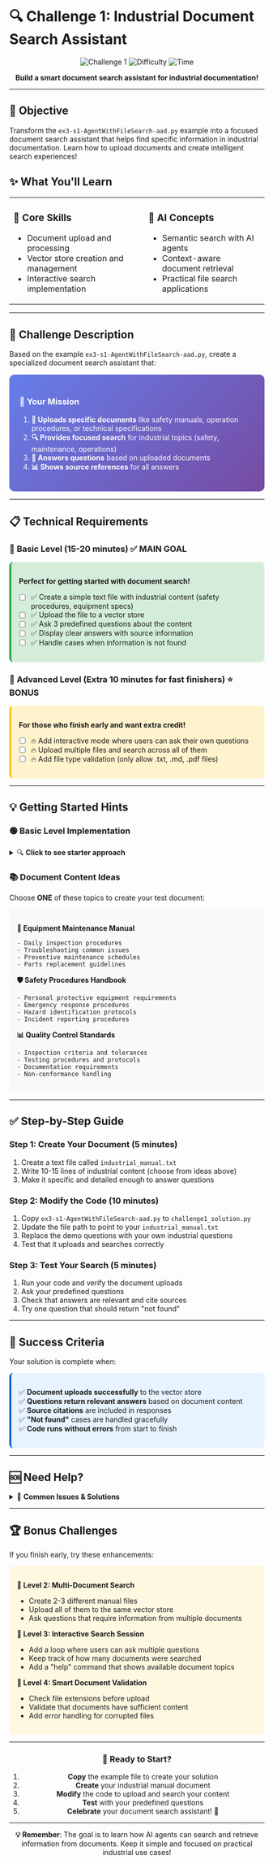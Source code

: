 # 🔍 Challenge 1: Industrial Document Search Assistant

<div align="center">

![Challenge 1](https://img.shields.io/badge/Challenge-1-blue?style=for-the-badge)
![Difficulty](https://img.shields.io/badge/Difficulty-Beginner-green?style=for-the-badge)
![Time](https://img.shields.io/badge/Time-20%20minutes-orange?style=for-the-badge)

**Build a smart document search assistant for industrial documentation!**

</div>

---

## 🎯 **Objective**

Transform the `ex3-s1-AgentWithFileSearch-aad.py` example into a focused document search assistant that helps find specific information in industrial documentation. Learn how to upload documents and create intelligent search experiences!

## ✨ **What You'll Learn**

<table>
<tr>
<td>

### 🔄 **Core Skills**
- Document upload and processing
- Vector store creation and management
- Interactive search implementation

</td>
<td>

### 🧠 **AI Concepts**  
- Semantic search with AI agents
- Context-aware document retrieval
- Practical file search applications

</td>
</tr>
</table>

---

## 📝 **Challenge Description**

Based on the example `ex3-s1-AgentWithFileSearch-aad.py`, create a specialized document search assistant that:

<div style="background: linear-gradient(135deg, #667eea 0%, #764ba2 100%); padding: 20px; border-radius: 10px; margin: 15px 0; color: white;">

### 🎯 **Your Mission**

1. **📄 Uploads specific documents** like safety manuals, operation procedures, or technical specifications
2. **🔍 Provides focused search** for industrial topics (safety, maintenance, operations)
3. **💬 Answers questions** based on uploaded documents  
4. **📊 Shows source references** for all answers

</div>

---

## 📋 **Technical Requirements**

### 🥇 **Basic Level (15-20 minutes)** ✅ MAIN GOAL

<div style="background: #d4edda; padding: 15px; border-radius: 8px; border-left: 4px solid #28a745; margin: 10px 0;">

**Perfect for getting started with document search!**

- [ ] ✅ Create a simple text file with industrial content (safety procedures, equipment specs)
- [ ] ✅ Upload the file to a vector store
- [ ] ✅ Ask 3 predefined questions about the content
- [ ] ✅ Display clear answers with source information
- [ ] ✅ Handle cases when information is not found

</div>

### 🌟 **Advanced Level (Extra 10 minutes for fast finishers)** ⭐ BONUS

<div style="background: #fff3cd; padding: 15px; border-radius: 8px; border-left: 4px solid #ffc107; margin: 10px 0;">

**For those who finish early and want extra credit!**

- [ ] 🔥 Add interactive mode where users can ask their own questions
- [ ] 🔥 Upload multiple files and search across all of them
- [ ] 🔥 Add file type validation (only allow .txt, .md, .pdf files)

</div>

---

## 💡 **Getting Started Hints**

### 🟢 **Basic Level Implementation**

<details>
<summary>🔍 <strong>Click to see starter approach</strong></summary>

```python
# Simple structure to get you started
# Use ex3-s1-AgentWithFileSearch-aad.py as your base

# 1. Create your document content
document_content = '''
INDUSTRIAL SAFETY PROCEDURES

Equipment Safety:
- Always wear protective equipment when operating machinery
- Check emergency stops before starting equipment
- Maintain safe distances from moving parts

Maintenance Schedule:
- Daily: Visual inspection of equipment
- Weekly: Lubrication of moving parts  
- Monthly: Electrical system checks
- Quarterly: Complete equipment audit

Emergency Procedures:
- In case of fire: Use appropriate fire extinguisher
- For electrical issues: Turn off main power switch
- Medical emergencies: Call emergency number and apply first aid
'''

# 2. Save to a file and upload
# 3. Ask specific questions like:
questions = [
    "What should I do in case of a fire?",
    "How often should I check electrical systems?",
    "What protective equipment is required?"
]
```

</details>

### 📚 **Document Content Ideas**

Choose **ONE** of these topics to create your test document:

<div style="background: #f8f9fa; padding: 15px; border-radius: 8px; margin: 10px 0;">

**🔧 Equipment Maintenance Manual**
```
- Daily inspection procedures
- Troubleshooting common issues  
- Preventive maintenance schedules
- Parts replacement guidelines
```

**🛡️ Safety Procedures Handbook**
```
- Personal protective equipment requirements
- Emergency response procedures
- Hazard identification protocols
- Incident reporting procedures
```

**📊 Quality Control Standards**
```
- Inspection criteria and tolerances
- Testing procedures and protocols
- Documentation requirements
- Non-conformance handling
```

</div>

---

## ✅ **Step-by-Step Guide**

### Step 1: Create Your Document (5 minutes)

1. Create a text file called `industrial_manual.txt`
2. Write 10-15 lines of industrial content (choose from ideas above)
3. Make it specific and detailed enough to answer questions

### Step 2: Modify the Code (10 minutes)

1. Copy `ex3-s1-AgentWithFileSearch-aad.py` to `challenge1_solution.py`
2. Update the file path to point to your `industrial_manual.txt`  
3. Replace the demo questions with your own industrial questions
4. Test that it uploads and searches correctly

### Step 3: Test Your Search (5 minutes)

1. Run your code and verify the document uploads
2. Ask your predefined questions
3. Check that answers are relevant and cite sources
4. Try one question that should return "not found"

---

## 🎯 **Success Criteria**

Your solution is complete when:

<div style="background: #e7f3ff; padding: 15px; border-radius: 8px; border-left: 4px solid #0066cc; margin: 10px 0;">

✅ **Document uploads successfully** to the vector store  
✅ **Questions return relevant answers** based on document content  
✅ **Source citations** are included in responses  
✅ **"Not found"** cases are handled gracefully  
✅ **Code runs without errors** from start to finish

</div>

---

## 🆘 **Need Help?**

<details>
<summary>🚨 <strong>Common Issues & Solutions</strong></summary>

**❌ File not found error**
- Check that your `industrial_manual.txt` is in the same directory
- Use absolute path: `os.path.join(os.path.dirname(__file__), "industrial_manual.txt")`

**❌ Vector store creation fails**  
- Ensure you have proper Azure credentials configured
- Check that the file has sufficient content (at least 100 characters)

**❌ No relevant answers found**
- Make sure your questions match the content you wrote
- Try more specific questions that directly relate to your document

**❌ Authentication errors**
- Verify your `.env` file has correct Azure credentials
- Check that your Azure AI Foundry project is properly configured

</details>

---

## 🏆 **Bonus Challenges**

If you finish early, try these enhancements:

<div style="background: #fff8e1; padding: 15px; border-radius: 8px; margin: 10px 0;">

**🎯 Level 2: Multi-Document Search**
- Create 2-3 different manual files  
- Upload all of them to the same vector store
- Ask questions that require information from multiple documents

**🎯 Level 3: Interactive Search Session**
- Add a loop where users can ask multiple questions
- Keep track of how many documents were searched
- Add a "help" command that shows available document topics

**🎯 Level 4: Smart Document Validation**
- Check file extensions before upload
- Validate that documents have sufficient content
- Add error handling for corrupted files

</div>

---

<div align="center">

### 🎉 **Ready to Start?**

1. **Copy** the example file to create your solution
2. **Create** your industrial manual document  
3. **Modify** the code to upload and search your content
4. **Test** with your predefined questions
5. **Celebrate** your document search assistant! 🎊

---

**💡 Remember**: The goal is to learn how AI agents can search and retrieve information from documents. Keep it simple and focused on practical industrial use cases!

</div>